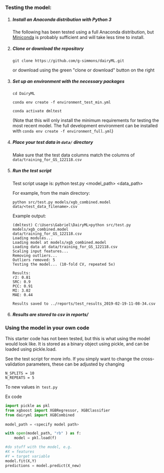 ### Testing the model:

1. ##### Install an Anaconda distribution with Python 3

   The following has been tested using a full Anaconda distribution, but [Miniconda](https://conda.io/en/latest/miniconda.html) is probably sufficient and will take less time to install.

2. ##### Clone or download the repository

    `git clone https://github.com/g-simmons/dairyML.git` 

   or download using the green "clone or download" button on the right

3. ##### Set up an environment with the necessary packages

   `cd DairyML`

   `conda env create -f environment_test_min.yml`

   `conda activate dmltest`

   (Note that this will only install the minimum requirements for testing the most recent model. The full development environment can be installed with `conda env create -f environment_full.yml`)

4. ##### Place your test data in `data/` directory

   Make sure that the test data columns match the columns of `data/training_for_GS_122118.csv`

5. ##### Run the test script

   Test script usage is: python test.py <model_path> <data_path>

   For example, from the main directory:

   `python src/test.py models/xgb_combined.model data/<test_data_filename>.csv`

   Example output:

   ```
   (dmltest) C:\Users\Gabriel\DairyML>python src/test.py models/xgb_combined.model
   data/training_for_GS_122118.csv
   Loading modules...
   Loading model at models/xgb_combined.model
   Loading data at data/training_for_GS_122118.csv
   Scaling input features...
   Removing outliers...
   Outliers removed: 5
   Testing the model... (10-fold CV, repeated 5x)
   
   Results:
   r2: 0.81
   SRC: 0.9
   PCC: 0.91
   MI: 3.02
   MAE: 0.44
   
   Results saved to ../reports/test_results_2019-02-19-11-08-34.csv
   ```

6. ##### Results are stored to csv in reports/



### Using the model in your own code

This starter code has not been tested, but this is what using the model would look like. It is stored as a binary object using pickle, and can be loaded using pickle.load.

See the test script for more info. If you simply want to change the cross-validation parameters, these can be adjusted by changing

```
N_SPLITS = 10
N_REPEATS = 5
```

To new values in` test.py` 



Ex code

```python
import pickle as pkl
from xgboost import XGBRegressor, XGBClassifier
from dairyml import XGBCombined
  
model_path = <specify model path>

with open(model_path, "rb" ) as f:
	model = pkl.load(f)

#do stuff with the model, e.g.
#X = features
#Y = target variable
model.fit(X,Y)
predictions = model.predict(X_new)

```
